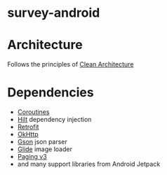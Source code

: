 # survey-android

# Architecture
Follows the principles of [Clean Architecture](https://blog.8thlight.com/uncle-bob/2012/08/13/the-clean-architecture.html)

# Dependencies
- [Coroutines](https://github.com/Kotlin/kotlinx.coroutines)
- [Hilt](https://dagger.dev/hilt/) dependency injection
- [Retrofit](https://square.github.io/retrofit/) 
- [OkHttp](https://square.github.io/okhttp/)
- [Gson](https://github.com/google/gson) json parser
- [Glide](https://github.com/bumptech/glide) image loader
- [Paging v3](https://developer.android.com/topic/libraries/architecture/paging/v3-overview)
- and many support libraries from Android Jetpack
